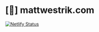 # [🚧] mattwestrik.com

[![Netlify Status](https://api.netlify.com/api/v1/badges/b492a3a8-2be5-4a0f-b414-9f3753ac583d/deploy-status)](https://app.netlify.com/sites/distracted-mcclintock-6b8cbf/deploys)
